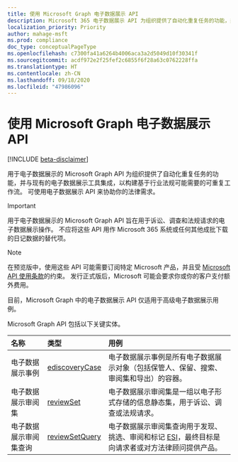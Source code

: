 ```yaml
---
title: 使用 Microsoft Graph 电子数据展示 API
description: Microsoft 365 电子数据展示 API 为组织提供了自动化重复任务的功能，并与现有的电子数据展示工具集成，以构建基于行业法规可能需要的可重复工作流。 可使用电子数据展示 API 来协助你的法律需求。
localization_priority: Priority
author: mahage-msft
ms.prod: compliance
doc_type: conceptualPageType
ms.openlocfilehash: c7300fa41a6264b4006aca3a2d5049d10f30341f
ms.sourcegitcommit: acdf972e2f25fef2c6855f6f28a63c0762228ffa
ms.translationtype: HT
ms.contentlocale: zh-CN
ms.lasthandoff: 09/18/2020
ms.locfileid: "47986096"
---
```

# <a name="use-the-microsoft-graph-ediscovery-api"></a>使用 Microsoft Graph 电子数据展示 API

[!INCLUDE [beta-disclaimer](../../includes/beta-disclaimer.md)]

用于电子数据展示的 Microsoft Graph API 为组织提供了自动化重复任务的功能，并与现有的电子数据展示工具集成，以构建基于行业法规可能需要的可重复工作流。 可使用电子数据展示 API 来协助你的法律需求。

> [!IMPORTANT]
> 用于电子数据展示的 Microsoft Graph API 旨在用于诉讼、调查和法规请求的电子数据展示操作。 不应将这些 API 用作 Microsoft 365 系统或任何其他成批下载的日记数据的替代项。

> [!NOTE]
> 在预览版中，使用这些 API 可能需要订阅特定 Microsoft 产品，并且受 [Microsoft API 使用条款](https://docs.microsoft.com/legal/microsoft-apis/terms-of-use?context=graph/context)的约束。  发行正式版后，Microsoft 可能会要求你或你的客户支付额外费用。
>
> 目前，Microsoft Graph 中的电子数据展示 API 仅适用于高级电子数据展示用例。

Microsoft Graph API 包括以下关键实体。

| 名称 | 类型       | 用例 |
|:-|:-|:-|
| 电子数据展示事例 | [ediscoveryCase](ediscoverycase.md) | 电子数据展示事例是所有电子数据展示对象（包括保管人、保留、搜索、审阅集和导出）的容器。 |
| 电子数据展示审阅集| [reviewSet](reviewset.md) | 电子数据展示审阅集是一组以电子形式存储的信息静态集，用于诉讼、调查或法规请求。 |
| 电子数据展示审阅集查询 | [reviewSetQuery](reviewsetquery.md) | 电子数据展示审阅集查询用于发现、挑选、审阅和标记 [ESI](https://en.wikipedia.org/wiki/Electronically_stored_information_(Federal_Rules_of_Civil_Procedure))，最终目标是向请求者或对方法律顾问提供产品。



